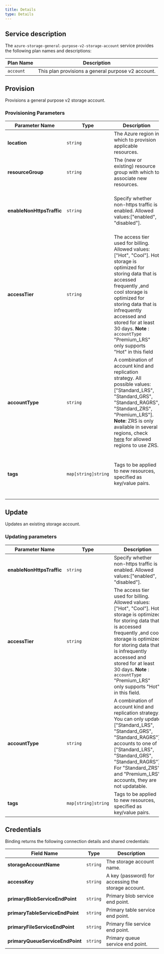 ```yaml
---
title: Details
type: Details
---
```


## Service description

The `azure-storage-general-purpose-v2-storage-account` service provides the following plan names and descriptions:

| Plan Name | Description                                       |
| --------- | ------------------------------------------------- |
| `account` | This plan provisions a general purpose v2 account.|

## Provision

Provisions a general purpose v2 storage account.

### Provisioning Parameters

| Parameter Name          | Type                | Description                                                  | Required | Default Value                                                |
| ----------------------- | ------------------- | ------------------------------------------------------------ | -------- | ------------------------------------------------------------ |
| **location**              | `string`            | The Azure region in which to provision applicable resources. | Yes        |                                                              |
| **resourceGroup**         | `string`            | The (new or existing) resource group with which to associate new resources. | Yes        |                                                              |
| **enableNonHttpsTraffic** | `string`            | Specify whether non-https traffic is enabled. Allowed values:["enabled", "disabled"]. | No        | If not provided, "disabled" will be used as the default value. That is, only https traffic is allowed. |
| **accessTier**            | `string`            | The access tier used for billing.    Allowed values: ["Hot", "Cool"]. Hot storage is optimized for storing data that is accessed frequently ,and cool storage is optimized for storing data that is infrequently accessed and stored for at least 30 days. **Note** : `accountType` "Premium_LRS" only supports "Hot" in this field | No        | If not provided, "Hot" will be used as the default value.    |
| **accountType**           | `string`            | A combination of account kind and   replication strategy. All possible values: ["Standard_LRS", "Standard_GRS", "Standard_RAGRS", "Standard_ZRS", "Premium_LRS"]. **Note**: ZRS is only available in several regions, check [here](https://docs.microsoft.com/en-us/azure/storage/common/storage-redundancy-zrs#support-coverage-and-regional-availability) for allowed regions to use ZRS. | No        | If not provided, "Standard_LRS" will be used as the default value for all plans. |
| **tags**                  | `map[string]string` | Tags to be applied to new resources, specified as key/value pairs. | No        | Tags (even if none are specified) are automatically supplemented with `heritage: open-service-broker-azure`. |

## Update

Updates an existing storage account.

### Updating parameters

| Parameter Name            | Type                | Description                                                  | Required |
| ------------------------- | ------------------- | ------------------------------------------------------------ | -------- |
| **enableNonHttpsTraffic** | `string`            | Specify whether non-https traffic is enabled. Allowed values:["enabled", "disabled"]. | No        |
| **accessTier**              | `string`            | The access tier used for billing.    Allowed values: ["Hot", "Cool"]. Hot storage is optimized for storing data that is accessed frequently ,and cool storage is optimized for storing data that is infrequently accessed and stored for at least 30 days. **Note** : `accountType` "Premium_LRS" only supports "Hot" in this field. | No       |
| **accountType**             | `string`            | A combination of account kind and   replication strategy. You can only update ["Standard_LRS", "Standard_GRS", "Standard_RAGRS"] accounts to one of ["Standard_LRS", "Standard_GRS", "Standard_RAGRS"]. For "Standard_ZRS" and "Premium_LRS" accounts, they are not updatable. | No       |
| **tags**                    | `map[string]string` | Tags to be applied to new resources, specified as key/value pairs. | No       |

## Credentials

Binding returns the following connection details and shared credentials:

| Field Name                    | Type     | Description                                         |
| ----------------------------- | -------- | --------------------------------------------------- |
| **storageAccountName**          | `string` | The storage account name.                           |
| **accessKey**                   | `string` | A key (password) for accessing the storage account. |
| **primaryBlobServiceEndPoint**  | `string` | Primary blob service end point.                     |
| **primaryTableServiceEndPoint** | `string` | Primary table service end point.                    |
| **primaryFileServiceEndPoint**  | `string` | Primary file service end point.                     |
| **primaryQueueServiceEndPoint** | `string` | Primary queue service end point. 
